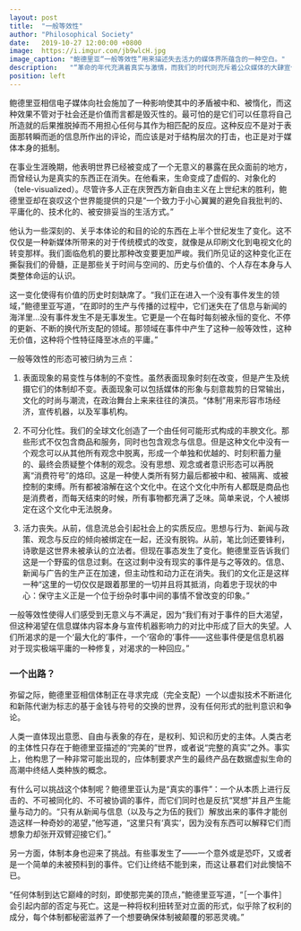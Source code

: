 ```yaml
---
layout: post
title:  "一般等效性"
author: "Philosophical Society"
date:   2019-10-27 12:00:00 +0800
image:  https://i.imgur.com/jb9wlcH.jpg
image_caption: "鲍德里亚“一般等效性”用来描述失去活力的媒体界所蕴含的一种空白。"
description:   "“革命的年代充满着真实与激情，而我们的时代则充斥着公众媒体的大肆宣传。这里没有巨大的变革发生，但造成如此幻觉的宣传却早在世界肆意横行。”——克尔凯阔尔，《当今的时代》"
position: left
---
```


鲍德里亚相信电子媒体向社会施加了一种影响使其中的矛盾被中和、被惰化，而这种效果不管对于社会还是价值而言都是毁灭性的。最可怕的是它们可以任意将自己所造就的后果推脱掉而不用担心任何与其作为相匹配的反应。这种反应不是对于表面那转瞬而逝的信息所作出的评论，而应该是对于结构层次的打击，也正是对于媒体本身的抵制。

<!--more-->

在事业生涯晚期，他表明世界已经被变成了一个无意义的暴露在民众面前的地方，而曾经认为是真实的东西正在消失。在他看来，生命变成了虚假的、对象化的（tele-visualized）。尽管许多人正在庆贺西方新自由主义在上世纪末的胜利，鲍德里亚却在哀叹这个世界能提供的只是“一个致力于小心翼翼的避免自我批判的、平庸化的、技术化的、被安排妥当的生活方式。”

他认为一些深刻的、关乎本体论的和目的论的东西在上半个世纪发生了变化。这不仅仅是一种新媒体所带来的对于传统模式的改变，就像是从印刷文化到电视文化的转变那样。我们面临危机的要比那种改变要更加严峻。我们所见证的这种变化正在撕裂我们的骨髓，正是那些关于时间与空间的、历史与价值的、个人存在本身与人类整体命运的认识。

这一变化使得有价值的历史时刻缺席了。“我们正在进入一个没有事件发生的领域，”鲍德里亚写道，“在即时的生产与传播的过程中，它们迷失在了信息与新闻的海洋里...没有事件发生不是无事发生。它更是一个在每时每刻被永恒的变化、不停的更新、不断的换代所支配的领域。那领域在事件中产生了这种一般等效性，这种无价值，这种将个性特征降至冰点的平庸。”

一般等效性的形态可被归纳为三点：

1. 表面现象的易变性与体制的不变性。虽然表面现象时刻在改变，但是产生及统摄它们的体制却不变。表面现象可以包括媒体的形象与刻意裁剪的日常输出，文化的时尚与潮流，在政治舞台上来来往往的演员。“体制”用来形容市场经济，宣传机器，以及军事机构。

2. 不可分化性。我们的全球文化创造了一个由任何可能形式构成的丰腴文化。那些形式不仅包含商品和服务，同时也包含观念与信息。但是这种文化中没有一个观念可以从其他所有观念中脱离，形成一个单独和优越的、时刻积蓄力量的、最终会质疑整个体制的观念。没有思想、观念或者意识形态可以再脱离“消费符号”的烙印。这是一种使人类所有努力最后都被中和、被隔离、或被控制的束缚。所有都被溶解在这个文化中。在这个文化中所有人都既是商品也是消费者，而每天结束的时候，所有事物都充满了乏味。简单来说，个人被绑定在这个文化中无法脱身。

3. 活力丧失。从前，信息流总会引起社会上的实质反应。思想与行为、新闻与政策、观念与反应的倾向被绑定在一起，还没有脱钩。从前，笔比剑还要锋利，诗歌是这世界未被承认的立法者。但现在事态发生了变化。鲍德里亚告诉我们这是一个野蛮的信息过剩。在这过剩中没有现实的事件是与之等效的。信息、新闻与广告的生产正在加速，但主动性和动力正在消失。我们的文化正是这样一种“这里的一切仅仅是跟着那里的一切并且将其抵消，向着忠于现状的中心：保守主义正是一个位于纷杂时事中间的事情不曾改变的印象。”

一般等效性使得人们感受到无意义与不满足，因为“我们有对于事件的巨大渴望，但这种渴望在信息媒体内容本身与宣传机器影响力的对比中形成了巨大的失望。人们所渴求的是一个‘最大化的’事件，一个‘宿命的’事件——这些事件便是信息机器对于现实极端平庸的一种修复，对渴求的一种回应。”


### 一个出路？

弥留之际，鲍德里亚相信体制正在寻求完成（完全支配）一个以虚拟技术不断进化和新陈代谢为标志的基于金钱与符号的交换的世界，没有任何形式的批判意识和争论。

人类一直体现出意愿、自由与表象的存在，是权利、知识和历史的主体。人类古老的主体性只存在于鲍德里亚描述的“完美的”世界，或者说“完整的真实”之外。事实上，他构思了一种非常可能出现的，应体制要求产生的最终产品在数据虚拟生命的高潮中终结人类种族的概念。

有什么可以挑战这个体制呢？鲍德里亚认为是“真实的事件”：一个从本质上进行反击的、不可被同化的、不可被协调的事件，而它们同时也是反抗“冥想”并且产生能量与动力的。“只有从新闻与信息（以及与之为伍的我们）解放出来的事件才能创造这样一种奇妙的渴望，”他写道，“这里只有‘真实’，因为没有东西可以解释它们而想象力却张开双臂迎接它们。”

另一方面，体制本身也迎来了挑战。有些事发生了——一个意外或是恐吓，又或者是一个简单的未被预料到的事件。它们让终结不能到来，而这让暴君们对此懊恼不已。

“任何体制到达它巅峰的时刻，即使那完美的顶点，”鲍德里亚写道，“［一个事件］会引起内部的否定与死亡。这是一种将权利扭转至对立面的形式，似乎除了权利的成分，每个体制都秘密滋养了一个想要确保体制被颠覆的邪恶灵魂。”
